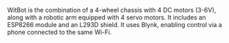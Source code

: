 WitBot is the combination of a 4-wheel chassis with 4 DC motors (3-6V), along with a robotic arm equipped with 4 servo motors. It includes an ESP8266 module and an L293D shield. It uses Blynk, enabling control via a phone connected to the same Wi-Fi.
